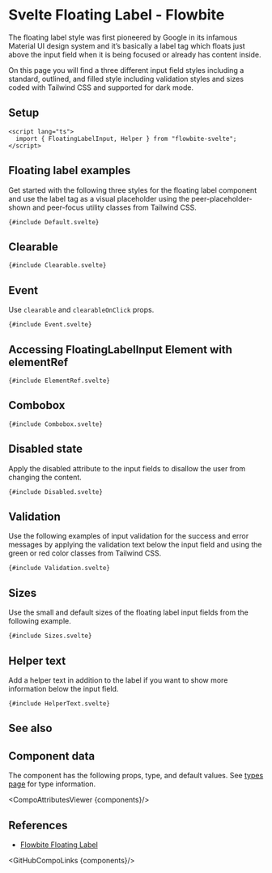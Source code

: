# Svelte Floating Label - Flowbite


<script lang="ts">
  import { CompoAttributesViewer,  GitHubCompoLinks, Seealso } from '../../utils'

  const components = 'FloatingLabelInput, Helper'
  const relatedLinks = ['/docs/forms/input-field','/docs/forms/floating-label', '/docs/extend/tags' ]
</script>

The floating label style was first pioneered by Google in its infamous Material UI design system and it’s basically a label tag which floats just above the input field when it is being focused or already has content inside.

On this page you will find a three different input field styles including a standard, outlined, and filled style including validation styles and sizes coded with Tailwind CSS and supported for dark mode.

## Setup

```svelte
<script lang="ts">
  import { FloatingLabelInput, Helper } from "flowbite-svelte";
</script>
```

## Floating label examples

Get started with the following three styles for the floating label component and use the label tag as a visual placeholder using the peer-placeholder-shown and peer-focus utility classes from Tailwind CSS.

```svelte
{#include Default.svelte}
```

## Clearable

```svelte
{#include Clearable.svelte}
```

## Event

Use `clearable` and `clearableOnClick` props.

```svelte
{#include Event.svelte}
```

## Accessing FloatingLabelInput Element with elementRef

```svelte
{#include ElementRef.svelte}
```

## Combobox

```svelte
{#include Combobox.svelte}
```

## Disabled state

Apply the disabled attribute to the input fields to disallow the user from changing the content.

```svelte
{#include Disabled.svelte}
```

## Validation

Use the following examples of input validation for the success and error messages by applying the validation text below the input field and using the green or red color classes from Tailwind CSS.

```svelte
{#include Validation.svelte}
```

## Sizes

Use the small and default sizes of the floating label input fields from the following example.

```svelte
{#include Sizes.svelte}
```

## Helper text

Add a helper text in addition to the label if you want to show more information below the input field.

```svelte
{#include HelperText.svelte}
```

## See also

<Seealso links={relatedLinks} />

## Component data

The component has the following props, type, and default values. See [types page](/docs/pages/typescript) for type information.

<CompoAttributesViewer {components}/>

## References

- [Flowbite Floating Label](https://flowbite.com/docs/forms/floating-label/)

<GitHubCompoLinks {components}/>
